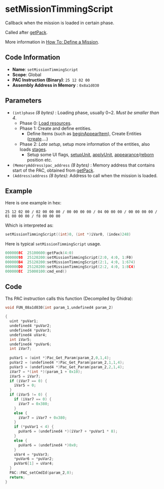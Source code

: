# setMissionTimmingScript

Callback when the mission is loaded in certain phase.

Called after [getPack](./getpack_25100600.md).

More information in [How To: Define a Mission](./guide/how-to-define-a-mission.md).

## Code Information

- **Name**: `setMissionTimmingScript`
- **Scope**: Global
- **PAC Instruction (Binary)**: `25 12 02 00`
- **Assembly Address in Memory** : `0x8a1d030`

## Parameters

- `(int)phase` *(8 bytes)* : Loading phase, usually 0~2. *Must be smaller than 4*.
   - Phase 0: [Load resources](./readarcfile.md).
   - Phase 1: Create and define entities.
      - Define Items (such as [beginAppearItem](./beginappearitem.md)), Create Entities ([create](./create.md)....)
   - Phase 2: *Late setup*, setup more information of the entities, also loads [stages](./addstage_25165d00.md).
      - Setup some UI flags, [setupUnit](./setupunit.md), [applyUnit](./applyunit.md), [appearance](./setappearanceposition.md)/[reborn](./setrebornposition.md) position etc.
- `(MemoryAddress)pac_address` *(8 bytes)* : Memory address that contains start of the PAC, obtained from [getPack](./getpack_25100600.md).
- `(Address)address` *(8 bytes)*: Address to call when the mission is loaded.

## Example

Here is one example in hex:

```25 12 02 00 / 02 00 00 00 / 00 00 00 00 / 04 00 00 00 / 00 00 00 00 / 01 00 00 00 / f8 00 00 00```

Which is interpreted as:

```c
setMissionTimmingScript((int)0, (int *)iVar0, (index)248)
```

Here is typical `setMissionTimmingScript` usage.

```c
0000008C  25100600:getPack(4:0)
00000098  25120200:setMissionTimmingScript(2:0, 4:0, 1:F0)
000000B4  25120200:setMissionTimmingScript(2:1, 4:0, 1:674)
000000D0  25120200:setMissionTimmingScript(2:2, 4:0, 1:8C4)
000000EC  25000100:cmd_end()
```

## Code

Ths PAC instruction calls this function (Decompiled by Ghidra):

```c
void FUN_08a1d030(int param_1,undefined4 param_2)

{
  uint *puVar1;
  undefined4 *puVar2;
  undefined4 *puVar3;
  undefined4 uVar4;
  int iVar5;
  undefined4 *puVar6;
  int iVar7;
  
  puVar1 = (uint *)Pac_Get_Param(param_2,0,1,4);
  puVar2 = (undefined4 *)Pac_Get_Param(param_2,1,1,4);
  puVar3 = (undefined4 *)Pac_Get_Param(param_2,2,1,4);
  iVar7 = *(int *)(param_1 + 0x10);
  iVar5 = iVar7;
  if (iVar7 == 0) {
    iVar5 = 0;
  }
  if (iVar5 != 0) {
    if (iVar7 == 0) {
      iVar7 = 0x380;
    }
    else {
      iVar7 = iVar7 + 0x380;
    }
    if (*puVar1 < 4) {
      puVar6 = (undefined4 *)(iVar7 + *puVar1 * 8);
    }
    else {
      puVar6 = (undefined4 *)0x0;
    }
    uVar4 = *puVar3;
    *puVar6 = *puVar2;
    puVar6[1] = uVar4;
  }
  PAC::PAC_setCmdId(param_2,0);
  return;
}
```

